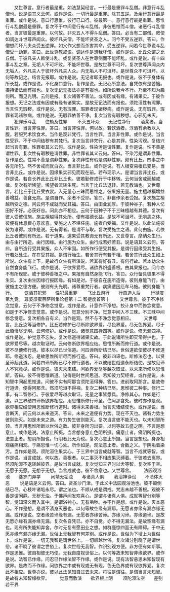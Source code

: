 <!-- { "loadSidebar": true } -->
　　又世尊言。意行者最是重。如法慧契经言。一行最是重罪斗乱僧。非意行斗乱僧也。说是语其义云何。或作是说。一切行最是重罪。除其五逆。及余行意行最是重罪。或作是说。意口行思惟。彼行已口行。彼最第一。意行意行最是重罪。思惟行斗乱僧最是重罪。复次不于中间意行有斗乱僧。非彼思惟而斗僧。诸恶行斗乱僧者。当言彼最是重罪。以何故。非灭五人不得斗乱僧。答曰。必当有二部僧。敕使如调达斗世尊声闻众。彼坏凡夫僧。不能坏贤圣之人。问今不受五逆罪。答曰。作僧想而坏凡夫众受五逆罪。如父作父想而杀害其命。受五逆罪。问若今世尊说斗乱僧受一劫罪。答曰。此世尊教戒语。调达作是想我坏僧。或作是说。比丘众谓之比丘僧。于彼凡夫人敕使斗乱。或复贤圣人在世尊侧而不能坏乱。或作是说。有十四事斗乱之章。无垢人不可坏败。不能坏世尊。是故世尊不可坏。复次世尊声闻众内无垢人。外凡夫人于彼坏外凡夫人众。内无垢人不可沮坏。是世尊众不可沮坏。以何等故记之。结言无报耶。或作是说。无记者即无报也。或作是说。彼不于身体有所长益。或作是说。不化身口意行。复作是说。无记心所念法。自凭依有是苦恼。摄持诸法而有报也。复次无记无报法亦是有报也。如所说我今不行。乃至不知为趣何所。而见光明。云何是报。复次诸善不善法。或有因或有缘。有诸果实。于彼作报想。无记之法或有因或有缘有诸果实。是故无记法而有报也。须陀洹性有瑕罪。当言性无瑕秽。或作是说。无有瑕罪。瑕罪者现诸秽病。或作是说。无有瑕罪。瑕罪者现诸秽病。或作是说。无瑕罪依善不诤。复次当言有瑕秽想。心邪见未灭。
　　犯罪乐斗乱　　住劫及性罪
　　不灭五坏众　　无记性净行
　　酒浆者。当言性罪。当言非性罪。答曰。当言非性罪。何以故。若饮酒者。淳酒有余教以入腹。若服咒术饮食术。当作是观非梵行。当言性罪。当言非性罪。或作是说。当言性受罪。不于中间结秽有其梵行。复次当言非梵行。心是其罪。性染污观。复结兴起当言有罪。性罪者其义云何。或作是说。性染污是谓性罪。复作是说。性不善是谓性罪。复次性有瑕秽是谓性罪。非性罪者其义云何。答曰。不染污是谓非性罪。复作是说。性常不善是谓非性罪。复次非性有瑕是谓非性罪。颇有比丘。四事之中各无所犯。然不舍戒而就白衣。当言非比丘。或作是说。有人根变易根已变易。当言非比丘。或作是说。因缘果实邪见而现在前。若布现示人。是谓当言非比丘。或作是说。若自长养此比丘非比丘也。彼若勤修戒行于中移转。云何当舍戒而越戒律。复次有所悕望。悕望者流转生死。当言于比丘法退转。若无教诲也。又世尊言。若比丘于比丘受衣裳。入无量心三昧而思惟之。彼果报无量。施主檀越福增益善增益。善食无病。是谓自作。余者不受耶。答曰。非自作余者受报。复次施主檀越所受之德。问云何不成就而受其福。答曰。由田业润厚。于彼种谷子。若种人忆田好不好。必获好谷。问此亦不相应。云何于田种子不于三昧檀越有其德。复次有彼人受彼信施。施主檀越得其处所。便有福德长益。是故不可沮坏。无嗔恚之体。彼便有休息根心意欢喜。受施之人不堪任施。施者自受福。又作是说。以此法施彼彼为谁得。或作是说。无有得者。是谓不与取。复次受施主之语。此何由施。若依比丘者彼则有所还。若于道果。道果受其教诲无有所还。又世尊言。摩纳众生行。由与由行所造。由行因缘。由行施为众生。由行成若好若丑。说是语其义云何。答曰。自所造行受其果报。众人不牢固。如所作行便受其报。是谓行因缘受其生报。行若处处生。在在受其报。是谓行胎生。若舍其行有若干相。若舍其行此众生如上所说。众生有上下。是故行众生有所演说。若其有好有丑。有何行故。若本劫众生自然食身能飞行。或作是说。于欲界爱尽。诸欲界炽盛善根。由其果报也。问今亦不有所现耶。或于彼种善根之中。果报有自然身能飞行。答曰。众行备具彼果不得生实。复次由生因缘行报因缘。有如是对。于彼自在施所造得。彼则身能飞行。由彼施主之德方便。彼则有头光明。诸尊重梵行者。病痛遭困厄车马施。彼则身能飞行。
　　饮酒其犯邪　　性犯最重罪
　　飞比丘游行　　行自造人后
　　行揵度第九竟。
尊婆须蜜菩萨所集论卷第十二
智揵度首第十
　　又世尊言。彼于不净修念觉意。云何于不净修念觉意。或作是说。计意作不净想。挍计身中而修念觉意。如是于不净修念觉意。或作是说。觉意分别不净。觉意中间入不三昧。不三昧中间修念觉意。复次相各自有义。当作是观。然不与不净念觉意相应。
　　又世尊言。比丘汝等当修护。比丘若修护已尽断除欲界爱。尽色界爱。尽无色界爱。尽于此憍慢尽无明。云何修护。或作是说。诸觉意四禅四等。或作是说。修无漏四禅。或作是说。护觉意不忘失。复次修道得诸果实故。于此说诸所生即灭常得护也。于欲界爱尽等。越次取证时。云何修断欲界相应结。思惟所断而修行道。或作是说。彼不尽便修行道。彼本以尽已世俗道。问四谛所断结已尽。世俗道欲使彼尽不修道耶。修道法忍。是故思惟所断尽而修行道。答曰。彼非四谛也。断修法忍也。以贤圣谛起此道。问若四谛所断已尽不修行道者。不以彼结世俗道永断结使。是故见谛人不究竟尽。或作是说。彼灭未来结。问欲界爱尽等越次取证。以未来所修以思惟断。答曰。彼不得思惟断道。设得是时世间思道。若知彼力契经者。或作是说。未知智中间起思惟道。问彼不实有阿那含须陀洹得禅。答曰。进前取阿那含。是故修行道谛。便得阿那含。然须陀洹不得禅。复次二种结已尽。思惟彼二种事。修行二事。有二智修行。于彼爱尽等越次取证。无量之事皆悉具。净修其心。作如是行道。以三界结四谛断欲界相应。用思惟断修行谛圣。住阿那含处。彼时亦作是观。欲界相应结使用思惟断修行道时。诸得未来善根。当言灭诸结使也。或作是说。当言断灭。问云何以未来道灭。答曰。未来之道便有力势。现在不灭也。诸有力势生彼则能灭。如是未来之道。有力势生彼则能灭。复次当言彼不能灭也。以未知智所领。当言用思惟所断以世俗之数。彼非身所习出要。以何等故五盛之阴。不言是想意止。或作是说。法意止所摄。当言想身意止色阴所摄。痛意止者。痛阴所摄也。法意止者。想阴所摄也。行阴者此无为也。复次心意止所摄。当言是想也。身身相观痛痛相观。于痛思惟一切心处。所作如是。观法意止者。合数之义。于阴垢着染污。当作如是观。须陀洹住果实心。于三界中当言成就等智。当言不成就等智。或作是说。当言成就。何以故。善根者。以二事灭不相应果灭缚着。于彼若去离界。然须陀洹不退转越彼界。是故当言成就。复次觉知三界时以舍等智。复次空于空。无愿于无愿。无想于无想。当言成就也。彼不舍意也。又世尊言。
　　法园观浴池　　婆罗门异学
　　闲靖无垢浊　　与诸真人俱
　　我浴神诤讼　　不渍体灭恶
　　说是语是义云何。答曰。贤圣沙门津。于此义中法园观浴池也。彼不颠倒结已尽。心枝叶诸垢永尽。谓之法也。不顺从戒是谓戒。梵志未越不善根。观彼不善是谓闲静。无秽无浊。于佛声闻发欢喜心。是谓与诸真人俱。成就等智分别等智。觉知深义而入其中。是谓浴神心。无有垢秽。亦不作是想。或作是说。灭本恶心。不作是想。是谓不渍身灭恶也。以何等故空缘有漏耶。无愿者亦缘有漏亦缘无漏。或作是说。空者缘苦谛缘有漏。无愿者亦缘苦谛。亦缘习谛。亦缘道谛。是故无愿亦缘有漏亦缘无漏。复次各自凭已。亦不自觉。亦不得无漏法。是故空缘有漏也。现有所失能知弃舍。尔时无复有愿田业之想。如群鹿惊四面无有障碍。于中无愿亦缘有漏亦缘无漏。世俗上无我智有何差别。或作是说。世俗为下增上为世俗上。或作是说。一切无我智是谓世俗上。一切顺越世俗。复次诸分别晓了是谓世俗。诸不晓了彼谓之世俗上。复次世俗无我智。作识别观方便。非方便有如斯事。作是思惟。彼自相彼无巧便。无我自度视世俗上。以何等故未知智非缘欲界。或作是说。法智已作缘。问忍已作缘法智不作缘。或作是说。现有法智悬思未知智现有欲界。是故而不作缘。问欲界之中或有现或无有现。色无色界或有现欲界爱。复次此不相应。世尊亦说。彼以此法见知自过去未来。将往是谓往。是谓当言未知智。是故有未知智缘欲界。
　　觉意而敷演　　欲界根上阴
　　须陀洹法空　　差别若干界
